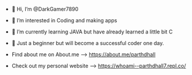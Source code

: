 - 👋 Hi, I’m @DarkGamer7890
- 👀 I’m interested in Coding and making apps
- 🌱 I’m currently learning JAVA but have already learned a little bit C
- 🤗 Just a beginner but will become a successful coder one day.

- Find about me on About.me  --> https://about.me/parthdhall
- Check out my personal website --> https://whoami--parthdhall7.repl.co/
  

<!---
DarkGamer7890/DarkGamer7890 is a ✨ special ✨ repository because its `README.md` (this file) appears on your GitHub profile.
You can click the Preview link to take a look at your changes.
--->
